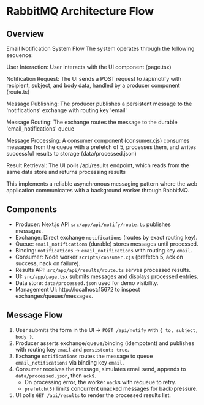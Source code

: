 # RabbitMQ Architecture Flow

## Overview

Email Notification System Flow
The system operates through the following sequence:

User Interaction: User interacts with the UI component (page.tsx)

Notification Request: The UI sends a POST request to /api/notify with recipient, subject, and body data, handled by a producer component (route.ts)

Message Publishing: The producer publishes a persistent message to the 'notifications' exchange with routing key 'email'

Message Routing: The exchange routes the message to the durable 'email_notifications' queue

Message Processing: A consumer component (consumer.cjs) consumes messages from the queue with a prefetch of 5, processes them, and writes successful results to storage (data/processed.json)

Result Retrieval: The UI polls /api/results endpoint, which reads from the same data store and returns processing results

This implements a reliable asynchronous messaging pattern where the web application communicates with a background worker through RabbitMQ.

## Components

- Producer: Next.js API `src/app/api/notify/route.ts` publishes messages.
- Exchange: Direct exchange `notifications` (routes by exact routing key).
- Queue: `email_notifications` (durable) stores messages until processed.
- Binding: `notifications` → `email_notifications` with routing key `email`.
- Consumer: Node worker `scripts/consumer.cjs` (prefetch 5, ack on success, nack on failure).
- Results API: `src/app/api/results/route.ts` serves processed results.
- UI: `src/app/page.tsx` submits messages and displays processed entries.
- Data store: `data/processed.json` used for demo visibility.
- Management UI: http://localhost:15672 to inspect exchanges/queues/messages.

## Message Flow

1. User submits the form in the UI → `POST /api/notify` with `{ to, subject, body }`.
2. Producer asserts exchange/queue/binding (idempotent) and publishes with routing key `email` and `persistent: true`.
3. Exchange `notifications` routes the message to queue `email_notifications` via binding key `email`.
4. Consumer receives the message, simulates email send, appends to `data/processed.json`, then `ack`s.
   - On processing error, the worker `nack`s with requeue to retry.
   - `prefetch(5)` limits concurrent unacked messages for back-pressure.
5. UI polls `GET /api/results` to render the processed results list.
